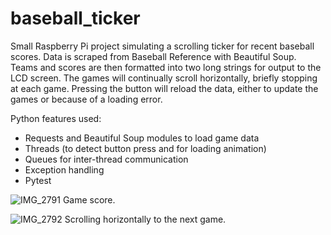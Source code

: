 # baseball_ticker
Small Raspberry Pi project simulating a scrolling ticker for recent baseball scores. Data is scraped from Baseball Reference with Beautiful Soup. Teams and scores are then formatted into two long strings for output to the LCD screen. The games will continually scroll horizontally, briefly stopping at each game. Pressing the button will reload the data, either to update the games or because of a loading error.

Python features used:
  - Requests and Beautiful Soup modules to load game data
  - Threads (to detect button press and for loading animation)
  - Queues for inter-thread communication
  - Exception handling
  - Pytest


![IMG_2791](https://user-images.githubusercontent.com/105980062/236580063-4999bfa0-254b-4254-b7a4-45128917c6b5.jpeg)
Game score.

![IMG_2792](https://user-images.githubusercontent.com/105980062/236580778-2d48137f-8f52-4396-8d58-ca8bc6e6d117.jpeg)
Scrolling horizontally to the next game.
